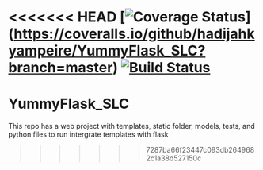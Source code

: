 <<<<<<< HEAD
[![Coverage Status](https://coveralls.io/repos/github/hadijahkyampeire/YummyFlask_SLC/badge.svg?branch=master)]
(https://coveralls.io/github/hadijahkyampeire/YummyFlask_SLC?branch=master)
[![Build Status](https://travis-ci.org/hadijahkyampeire/YummyFlask_SLC.svg?branch=master)](https://travis-ci.org/hadijahkyampeire/YummyFlask_SLC)
=======
# YummyFlask_SLC
This repo has a web project with templates, static folder, models, tests, and python files to run intergrate templates with flask
>>>>>>> 7287ba66f23447c093db2649682c1a38d527150c
